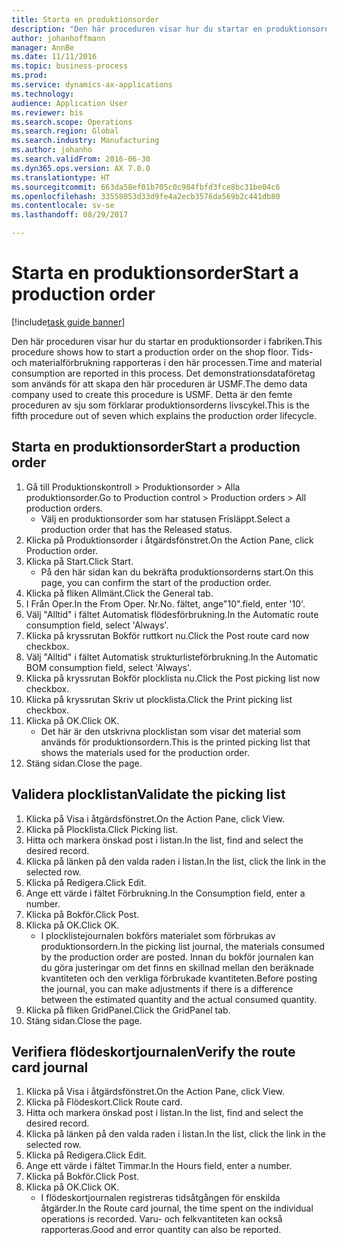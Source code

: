 ```yaml
--- 
title: Starta en produktionsorder
description: "Den här proceduren visar hur du startar en produktionsorder i fabriken."
author: johanhoffmann
manager: AnnBe
ms.date: 11/11/2016
ms.topic: business-process
ms.prod: 
ms.service: dynamics-ax-applications
ms.technology: 
audience: Application User
ms.reviewer: bis
ms.search.scope: Operations
ms.search.region: Global
ms.search.industry: Manufacturing
ms.author: johanho
ms.search.validFrom: 2016-06-30
ms.dyn365.ops.version: AX 7.0.0
ms.translationtype: HT
ms.sourcegitcommit: 663da58ef01b705c0c984fbfd3fce8bc31be04c6
ms.openlocfilehash: 33558053d33d9fe4a2ecb3576da569b2c441db80
ms.contentlocale: sv-se
ms.lasthandoff: 08/29/2017

---
```

# <a name="start-a-production-order"></a><span data-ttu-id="08bc5-103">Starta en produktionsorder</span><span class="sxs-lookup"><span data-stu-id="08bc5-103">Start a production order</span></span>

[!include[task guide banner](../../includes/task-guide-banner.md)]

<span data-ttu-id="08bc5-104">Den här proceduren visar hur du startar en produktionsorder i fabriken.</span><span class="sxs-lookup"><span data-stu-id="08bc5-104">This procedure shows how to start a production order on the shop floor.</span></span> <span data-ttu-id="08bc5-105">Tids- och materialförbrukning rapporteras i den här processen.</span><span class="sxs-lookup"><span data-stu-id="08bc5-105">Time and material consumption are reported in this process.</span></span> <span data-ttu-id="08bc5-106">Det demonstrationsdataföretag som används för att skapa den här proceduren är USMF.</span><span class="sxs-lookup"><span data-stu-id="08bc5-106">The demo data company used to create this procedure is USMF.</span></span> <span data-ttu-id="08bc5-107">Detta är den femte proceduren av sju som förklarar produktionsorderns livscykel.</span><span class="sxs-lookup"><span data-stu-id="08bc5-107">This is the fifth procedure out of seven which explains the production order lifecycle.</span></span>


## <a name="start-a-production-order"></a><span data-ttu-id="08bc5-108">Starta en produktionsorder</span><span class="sxs-lookup"><span data-stu-id="08bc5-108">Start a production order</span></span>
1. <span data-ttu-id="08bc5-109">Gå till Produktionskontroll > Produktionsorder > Alla produktionsorder.</span><span class="sxs-lookup"><span data-stu-id="08bc5-109">Go to Production control > Production orders > All production orders.</span></span>
    * <span data-ttu-id="08bc5-110">Välj en produktionsorder som har statusen Frisläppt.</span><span class="sxs-lookup"><span data-stu-id="08bc5-110">Select a production order that has the Released status.</span></span>  
2. <span data-ttu-id="08bc5-111">Klicka på Produktionsorder i åtgärdsfönstret.</span><span class="sxs-lookup"><span data-stu-id="08bc5-111">On the Action Pane, click Production order.</span></span>
3. <span data-ttu-id="08bc5-112">Klicka på Start.</span><span class="sxs-lookup"><span data-stu-id="08bc5-112">Click Start.</span></span>
    * <span data-ttu-id="08bc5-113">På den här sidan kan du bekräfta produktionsorderns start.</span><span class="sxs-lookup"><span data-stu-id="08bc5-113">On this page, you can confirm the start of the production order.</span></span>  
4. <span data-ttu-id="08bc5-114">Klicka på fliken Allmänt.</span><span class="sxs-lookup"><span data-stu-id="08bc5-114">Click the General tab.</span></span>
5. <span data-ttu-id="08bc5-115">I Från Oper.</span><span class="sxs-lookup"><span data-stu-id="08bc5-115">In the From Oper.</span></span> <span data-ttu-id="08bc5-116">Nr.</span><span class="sxs-lookup"><span data-stu-id="08bc5-116">No.</span></span> <span data-ttu-id="08bc5-117">fältet, ange"10".</span><span class="sxs-lookup"><span data-stu-id="08bc5-117">field, enter '10'.</span></span>
6. <span data-ttu-id="08bc5-118">Välj "Alltid" i fältet Automatisk flödesförbrukning.</span><span class="sxs-lookup"><span data-stu-id="08bc5-118">In the Automatic route consumption field, select 'Always'.</span></span>
7. <span data-ttu-id="08bc5-119">Klicka på kryssrutan Bokför ruttkort nu.</span><span class="sxs-lookup"><span data-stu-id="08bc5-119">Click the Post route card now checkbox.</span></span>
8. <span data-ttu-id="08bc5-120">Välj "Alltid" i fältet Automatisk strukturlisteförbrukning.</span><span class="sxs-lookup"><span data-stu-id="08bc5-120">In the Automatic BOM consumption field, select 'Always'.</span></span>
9. <span data-ttu-id="08bc5-121">Klicka på kryssrutan Bokför plocklista nu.</span><span class="sxs-lookup"><span data-stu-id="08bc5-121">Click the Post picking list now checkbox.</span></span>
10. <span data-ttu-id="08bc5-122">Klicka på kryssrutan Skriv ut plocklista.</span><span class="sxs-lookup"><span data-stu-id="08bc5-122">Click the Print picking list checkbox.</span></span>
11. <span data-ttu-id="08bc5-123">Klicka på OK.</span><span class="sxs-lookup"><span data-stu-id="08bc5-123">Click OK.</span></span>
    * <span data-ttu-id="08bc5-124">Det här är den utskrivna plocklistan som visar det material som används för produktionsordern.</span><span class="sxs-lookup"><span data-stu-id="08bc5-124">This is the printed picking list that shows the materials used for the production order.</span></span>  
12. <span data-ttu-id="08bc5-125">Stäng sidan.</span><span class="sxs-lookup"><span data-stu-id="08bc5-125">Close the page.</span></span>

## <a name="validate-the-picking-list"></a><span data-ttu-id="08bc5-126">Validera plocklistan</span><span class="sxs-lookup"><span data-stu-id="08bc5-126">Validate the picking list</span></span>
1. <span data-ttu-id="08bc5-127">Klicka på Visa i åtgärdsfönstret.</span><span class="sxs-lookup"><span data-stu-id="08bc5-127">On the Action Pane, click View.</span></span>
2. <span data-ttu-id="08bc5-128">Klicka på Plocklista.</span><span class="sxs-lookup"><span data-stu-id="08bc5-128">Click Picking list.</span></span>
3. <span data-ttu-id="08bc5-129">Hitta och markera önskad post i listan.</span><span class="sxs-lookup"><span data-stu-id="08bc5-129">In the list, find and select the desired record.</span></span>
4. <span data-ttu-id="08bc5-130">Klicka på länken på den valda raden i listan.</span><span class="sxs-lookup"><span data-stu-id="08bc5-130">In the list, click the link in the selected row.</span></span>
5. <span data-ttu-id="08bc5-131">Klicka på Redigera.</span><span class="sxs-lookup"><span data-stu-id="08bc5-131">Click Edit.</span></span>
6. <span data-ttu-id="08bc5-132">Ange ett värde i fältet Förbrukning.</span><span class="sxs-lookup"><span data-stu-id="08bc5-132">In the Consumption field, enter a number.</span></span>
7. <span data-ttu-id="08bc5-133">Klicka på Bokför.</span><span class="sxs-lookup"><span data-stu-id="08bc5-133">Click Post.</span></span>
8. <span data-ttu-id="08bc5-134">Klicka på OK.</span><span class="sxs-lookup"><span data-stu-id="08bc5-134">Click OK.</span></span>
    * <span data-ttu-id="08bc5-135">I plocklistejournalen bokförs materialet som förbrukas av produktionsordern.</span><span class="sxs-lookup"><span data-stu-id="08bc5-135">In the picking list journal, the materials consumed by the production order are posted.</span></span> <span data-ttu-id="08bc5-136">Innan du bokför journalen kan du göra justeringar om det finns en skillnad mellan den beräknade kvantiteten och den verkliga förbrukade kvantiteten.</span><span class="sxs-lookup"><span data-stu-id="08bc5-136">Before posting the journal, you can make adjustments if there is a difference between the estimated quantity and the actual consumed quantity.</span></span>  
9. <span data-ttu-id="08bc5-137">Klicka på fliken GridPanel.</span><span class="sxs-lookup"><span data-stu-id="08bc5-137">Click the GridPanel tab.</span></span>
10. <span data-ttu-id="08bc5-138">Stäng sidan.</span><span class="sxs-lookup"><span data-stu-id="08bc5-138">Close the page.</span></span>

## <a name="verify-the-route-card-journal"></a><span data-ttu-id="08bc5-139">Verifiera flödeskortjournalen</span><span class="sxs-lookup"><span data-stu-id="08bc5-139">Verify the route card journal</span></span>
1. <span data-ttu-id="08bc5-140">Klicka på Visa i åtgärdsfönstret.</span><span class="sxs-lookup"><span data-stu-id="08bc5-140">On the Action Pane, click View.</span></span>
2. <span data-ttu-id="08bc5-141">Klicka på Flödeskort.</span><span class="sxs-lookup"><span data-stu-id="08bc5-141">Click Route card.</span></span>
3. <span data-ttu-id="08bc5-142">Hitta och markera önskad post i listan.</span><span class="sxs-lookup"><span data-stu-id="08bc5-142">In the list, find and select the desired record.</span></span>
4. <span data-ttu-id="08bc5-143">Klicka på länken på den valda raden i listan.</span><span class="sxs-lookup"><span data-stu-id="08bc5-143">In the list, click the link in the selected row.</span></span>
5. <span data-ttu-id="08bc5-144">Klicka på Redigera.</span><span class="sxs-lookup"><span data-stu-id="08bc5-144">Click Edit.</span></span>
6. <span data-ttu-id="08bc5-145">Ange ett värde i fältet Timmar.</span><span class="sxs-lookup"><span data-stu-id="08bc5-145">In the Hours field, enter a number.</span></span>
7. <span data-ttu-id="08bc5-146">Klicka på Bokför.</span><span class="sxs-lookup"><span data-stu-id="08bc5-146">Click Post.</span></span>
8. <span data-ttu-id="08bc5-147">Klicka på OK.</span><span class="sxs-lookup"><span data-stu-id="08bc5-147">Click OK.</span></span>
    * <span data-ttu-id="08bc5-148">I flödeskortjournalen registreras tidsåtgången för enskilda åtgärder.</span><span class="sxs-lookup"><span data-stu-id="08bc5-148">In the Route card journal, the time spent on the individual operations is recorded.</span></span> <span data-ttu-id="08bc5-149">Varu- och felkvantiteten kan också rapporteras.</span><span class="sxs-lookup"><span data-stu-id="08bc5-149">Good and error quantity can also be reported.</span></span>  


